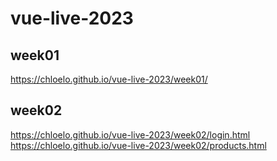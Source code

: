# vue-live-2023
## week01
https://chloelo.github.io/vue-live-2023/week01/

## week02
https://chloelo.github.io/vue-live-2023/week02/login.html
https://chloelo.github.io/vue-live-2023/week02/products.html